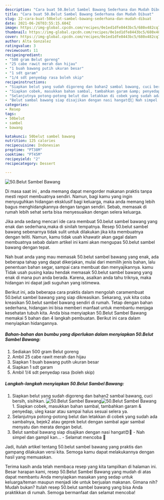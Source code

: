 ```yaml
---
description: "Cara buat 50.Belut Sambel Bawang Sederhana dan Mudah Dibuat"
title: "Cara buat 50.Belut Sambel Bawang Sederhana dan Mudah Dibuat"
slug: 22-cara-buat-50belut-sambel-bawang-sederhana-dan-mudah-dibuat
date: 2021-06-26T03:55:15.604Z
image: https://img-global.cpcdn.com/recipes/0e1ed1dfe8443bc5/680x482cq70/50belut-sambel-bawang-foto-resep-utama.jpg
thumbnail: https://img-global.cpcdn.com/recipes/0e1ed1dfe8443bc5/680x482cq70/50belut-sambel-bawang-foto-resep-utama.jpg
cover: https://img-global.cpcdn.com/recipes/0e1ed1dfe8443bc5/680x482cq70/50belut-sambel-bawang-foto-resep-utama.jpg
author: Alta Gonzalez
ratingvalue: 3
reviewcount: 11
recipeingredient:
- "500 gram Belut goreng"
- "25 cabe rawit merah dan hijau"
- "1 buah bawang putih ukuran besar"
- "1 sdt garam"
- "1/4 sdt penyedap rasa boleh skip"
recipeinstructions:
- "Siapkan belut yang sudah digoreng dan bahan2 sambal bawang, cuci bersih, sisihkan."
- "Siapkan cobek, masukkan bahan sambal, tambahkan garam &amp; penyedap, uleg kasar atau sampai halus sesuai selera ya."
- "Selanjutnya potong-potong belut dan letakkan di cobek yang sudah ada sambalnya, bejek2 atau geprek belut dengan sambal agar sambal menyatu dan merata dengan belut."
- "Belut sambal bawang siap disajikan dengan nasi hangat😍🤗 Nah simpel dan gampil kan... Selamat mencoba 🤗"
categories:
- Resep
tags:
- 50belut
- sambel
- bawang

katakunci: 50belut sambel bawang 
nutrition: 125 calories
recipecuisine: Indonesian
preptime: "PT38M"
cooktime: "PT45M"
recipeyield: "2"
recipecategory: Dessert

---
```



![50.Belut Sambel Bawang](https://img-global.cpcdn.com/recipes/0e1ed1dfe8443bc5/680x482cq70/50belut-sambel-bawang-foto-resep-utama.jpg)

Di masa  saat ini , anda memang dapat mengorder makanan praktis tanpa mesti repot membuatnya sendiri. Namun, bagi kamu yang ingin menyuguhkan hidangan eksklusif bagi keluarga, maka anda memang lebih bagus menghidangkannya dengan tangan sendiri. Sebab, memasak di rumah lebih sehat serta bisa menyesuaikan dengan selera keluarga.

Jika anda sedang mencari ide cara membuat 50.belut sambel bawang yang enak dan sederhana,maka di sinilah tempatnya. Resep 50.belut sambel bawang  sebenarnya tidak sulit untuk dilakukan jika kita membuatnya dengan teliti. Namun, kamu tidak usah khawatir akan gagal dalam membuatnya 
sebab dalam artikel ini kami akan mengupas 50.belut sambel bawang dengan tepat.  



Nah buat anda yang mau memasak 50.belut sambel bawang yang enak, ada beberapa tahap yang dapat dikerjakan, mulai dari memilih jenis bahan, lalu penentuan bahan segar, sampai cara membuat dan menyajikannya. kamu Tidak usah pusing kalau hendak memasak 50.belut sambel bawang yang enak di mana pun anda berada. Karena, asalkan anda  tahu triknya, maka hidangan ini dapat jadi suguhan yang istimewa.

Berikut ini, ada beberapa cara praktis  dalam mengolah caramembuat 50.belut sambel bawang yang siap dikreasikan. Sekarang, yuk kita coba kreasikan 50.belut sambel bawang sendiri di rumah. Tetap dengan bahan sederhana, hidangan ini bisa memberi manfaat untuk membantu menjaga kesehatan tubuh kita. Anda bisa menyiapkan 50.Belut Sambel Bawang memakai 5 bahan dan 4 langkah pembuatan. Berikut ini cara dalam menyiapkan hidangannya.

<!--inarticleads1-->

##### Bahan-bahan dan bumbu yang diperlukan dalam menyiapkan 50.Belut Sambel Bawang:

1. Sediakan 500 gram Belut goreng
1. Ambil 25 cabe rawit merah dan hijau
1. Siapkan 1 buah bawang putih ukuran besar
1. Siapkan 1 sdt garam
1. Ambil 1/4 sdt penyedap rasa (boleh skip)




<!--inarticleads2-->

##### Langkah-langkah menyiapkan 50.Belut Sambel Bawang:

1. Siapkan belut yang sudah digoreng dan bahan2 sambal bawang, cuci bersih, sisihkan.
<img src="https://img-global.cpcdn.com/steps/389c1b3e10703b06/160x128cq70/50belut-sambel-bawang-langkah-memasak-1-foto.jpg" alt="50.Belut Sambel Bawang"><img src="https://img-global.cpcdn.com/steps/6a23a1bb314d7265/160x128cq70/50belut-sambel-bawang-langkah-memasak-1-foto.jpg" alt="50.Belut Sambel Bawang">1. Siapkan cobek, masukkan bahan sambal, tambahkan garam &amp; penyedap, uleg kasar atau sampai halus sesuai selera ya.
1. Selanjutnya potong-potong belut dan letakkan di cobek yang sudah ada sambalnya, bejek2 atau geprek belut dengan sambal agar sambal menyatu dan merata dengan belut.
1. Belut sambal bawang siap disajikan dengan nasi hangat😍🤗 - Nah simpel dan gampil kan... - Selamat mencoba 🤗




Jadi, itulah artikel tentang  50.belut sambel bawang  yang praktis dan gampang dilakukan versi kita. Semoga kamu dapat melakukannya dengan hasil yang memuaskan. 

Terima kasih anda telah membaca resep yang kita tampilkan di halaman ini. Besar harapan kami, resep  50.Belut Sambel Bawang yang mudah di atas dapat membantu Anda menyiapkan masakan yang sedap untuk keluarga/teman maupun menjadi ide untuk berjualan makanan. Gimana nih? Mudah bukan? Itulah resep 50.belut sambel bawang yang bisa Anda praktikkan di rumah. Semoga bermanfaat dan selamat mencoba!

